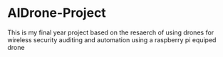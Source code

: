 # AIDrone-Project
This is my final year project based on the resaerch of using drones for wireless security auditing and automation using a raspberry pi equiped drone 
